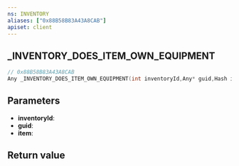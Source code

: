 ```yaml
---
ns: INVENTORY
aliases: ["0x88B58B83A43A8CAB"]
apiset: client
---
```

## _INVENTORY_DOES_ITEM_OWN_EQUIPMENT

```c
// 0x88B58B83A43A8CAB
Any _INVENTORY_DOES_ITEM_OWN_EQUIPMENT(int inventoryId,Any* guid,Hash item);
```


## Parameters
* **inventoryId**:
* **guid**:
* **item**:

## Return value